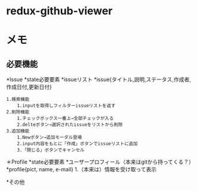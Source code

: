 # redux-github-viewer




# メモ
## 必要機能
*Issue
    *state必要要素
        *issueリスト
        *issue{タイトル,説明,ステータス,作成者,作成日付,更新日付}

    1.検索機能
        1.inputを取得しフィルターissueリストを返す
    2.削除機能
        1.チェックボックス一番上→全部チェックが入る
        2.delteボタン→選択されたissueをリストから削除
    3.追加機能
        1.Newボタン→追加モーダル登場
        2.input内容をもとに「作成」ボタンでissueリストに追加
        3.「閉じる」ボタンでキャンセル
＊Profile
    *state必要要素
        *ユーザープロフィール（本来はgitから持ってくる？）
        *profile{pict, name, e-mail}
    1.（本来は）情報を受け取って表示

*その他
    
